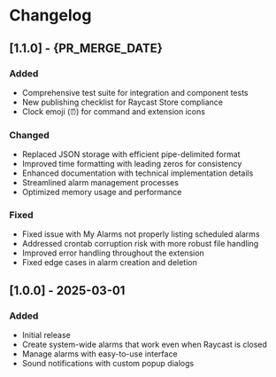 # Changelog

## [1.1.0] - {PR_MERGE_DATE}
### Added
- Comprehensive test suite for integration and component tests
- New publishing checklist for Raycast Store compliance
- Clock emoji (⏰) for command and extension icons

### Changed
- Replaced JSON storage with efficient pipe-delimited format
- Improved time formatting with leading zeros for consistency
- Enhanced documentation with technical implementation details
- Streamlined alarm management processes
- Optimized memory usage and performance

### Fixed
- Fixed issue with My Alarms not properly listing scheduled alarms
- Addressed crontab corruption risk with more robust file handling
- Improved error handling throughout the extension
- Fixed edge cases in alarm creation and deletion

## [1.0.0] - 2025-03-01
### Added
- Initial release
- Create system-wide alarms that work even when Raycast is closed
- Manage alarms with easy-to-use interface
- Sound notifications with custom popup dialogs